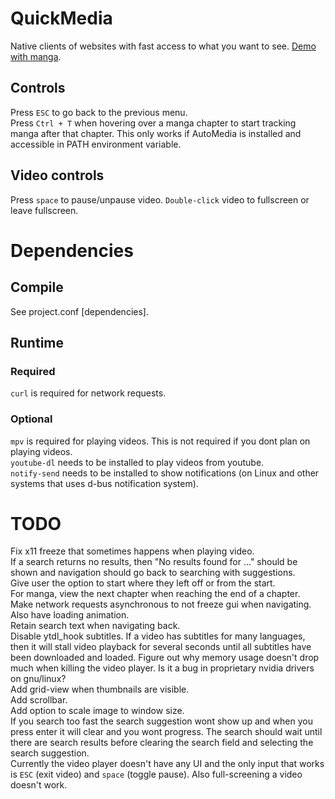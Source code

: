 # QuickMedia
Native clients of websites with fast access to what you want to see. [Demo with manga](https://beta.lbry.tv/quickmedia_manga-2019-08-05_21.20.46/7).
## Controls
Press `ESC` to go back to the previous menu.\
Press `Ctrl + T` when hovering over a manga chapter to start tracking manga after that chapter. This only works if AutoMedia is installed and
accessible in PATH environment variable.
## Video controls
Press `space` to pause/unpause video. `Double-click` video to fullscreen or leave fullscreen.
# Dependencies
## Compile
See project.conf \[dependencies].
## Runtime
### Required
`curl` is required for network requests.
### Optional
`mpv` is required for playing videos. This is not required if you dont plan on playing videos.\
`youtube-dl` needs to be installed to play videos from youtube.\
`notify-send` needs to be installed to show notifications (on Linux and other systems that uses d-bus notification system).
# TODO
Fix x11 freeze that sometimes happens when playing video.\
If a search returns no results, then "No results found for ..." should be shown and navigation should go back to searching with suggestions.\
Give user the option to start where they left off or from the start.\
For manga, view the next chapter when reaching the end of a chapter.\
Make network requests asynchronous to not freeze gui when navigating. Also have loading animation.\
Retain search text when navigating back.\
Disable ytdl_hook subtitles. If a video has subtitles for many languages, then it will stall video playback for several seconds
until all subtitles have been downloaded and loaded.
Figure out why memory usage doesn't drop much when killing the video player. Is it a bug in proprietary nvidia drivers on gnu/linux?\
Add grid-view when thumbnails are visible.\
Add scrollbar.\
Add option to scale image to window size.\
If you search too fast the search suggestion wont show up and when you press enter it will clear and you wont progress.
The search should wait until there are search results before clearing the search field and selecting the search suggestion.\
Currently the video player doesn't have any UI and the only input that works is `ESC` (exit video) and `space` (toggle pause).
Also full-screening a video doesn't work.